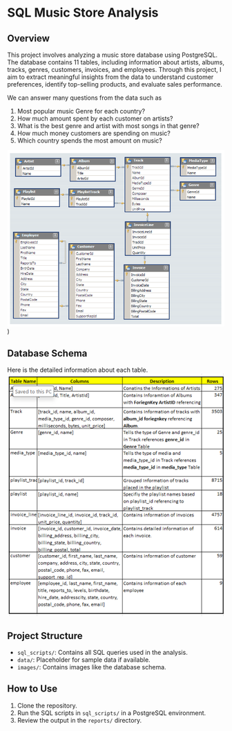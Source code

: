 # SQL Music Store Analysis

## Overview
This project involves analyzing a music store database using PostgreSQL. The database contains 11 tables, including information about artists, albums, tracks, genres, customers, invoices, and employees. Through this project, I aim to extract meaningful insights from the data to understand customer preferences, identify top-selling products, and evaluate sales performance.

We can answer many questions from the data such as 
1. Most popular music Genre for each country?
2. How much amount spent by each customer on artists?
3. What is the best genre and artist with most songs in that genre?
4. How much money customers are spending on music?
5. Which country spends the most amount on music?
   

![Database Schema](https://github.com/arunnandam/SQL/blob/main/Music_Store_Analysis/images/MusicDatabaseSchema.png)) 

## Database Schema
Here is the detailed information about each table.
![Data](https://github.com/arunnandam/SQL/blob/main/Music_Store_Analysis/images/data_info.png)

## Project Structure
- `sql_scripts/`: Contains all SQL queries used in the analysis.
- `data/`: Placeholder for sample data if available.
- `images/`: Contains images like the database schema.

## How to Use
1. Clone the repository.
2. Run the SQL scripts in `sql_scripts/` in a PostgreSQL environment.
3. Review the output in the `reports/` directory.
